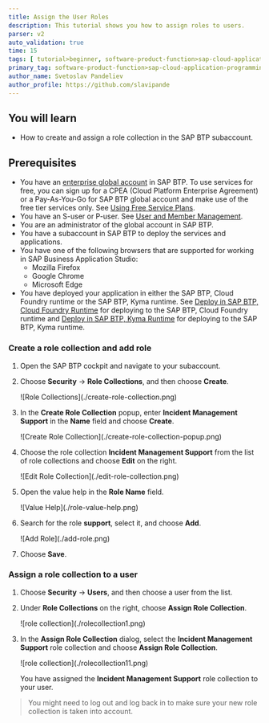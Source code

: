 ```yaml
---
title: Assign the User Roles
description: This tutorial shows you how to assign roles to users. 
parser: v2
auto_validation: true
time: 15
tags: [ tutorial>beginner, software-product-function>sap-cloud-application-programming-model, programming-tool>node-js, sap-conversational-ai>sap-business-technology-platform, sap-conversational-ai>sap-fiori]
primary_tag: software-product-function>sap-cloud-application-programming-model
author_name: Svetoslav Pandeliev
author_profile: https://github.com/slavipande
---
```


## You will learn

- How to create and assign a role collection in the SAP BTP subaccount.


## Prerequisites

- You have an [enterprise global account](https://help.sap.com/docs/btp/sap-business-technology-platform/getting-global-account#loiod61c2819034b48e68145c45c36acba6e) in SAP BTP. To use services for free, you can sign up for a CPEA (Cloud Platform Enterprise Agreement) or a Pay-As-You-Go for SAP BTP global account and make use of the free tier services only. See [Using Free Service Plans](https://help.sap.com/docs/btp/sap-business-technology-platform/using-free-service-plans?version=Cloud).
- You have an S-user or P-user. See [User and Member Management](https://help.sap.com/docs/btp/sap-business-technology-platform/user-and-member-management).
- You are an administrator of the global account in SAP BTP.
- You have a subaccount in SAP BTP to deploy the services and applications.
- You have one of the following browsers that are supported for working in SAP Business Application Studio:
    - Mozilla Firefox
    - Google Chrome
    - Microsoft Edge
- You have deployed your application in either the SAP BTP, Cloud Foundry runtime or the SAP BTP, Kyma runtime. See [Deploy in SAP BTP, Cloud Foundry Runtime](deploy-to-cf) for deploying to the SAP BTP, Cloud Foundry runtime and [Deploy in SAP BTP, Kyma Runtime](deploy-to-kyma) for deploying to the SAP BTP, Kyma runtime.

### Create a role collection and add role

1. Open the SAP BTP cockpit and navigate to your subaccount.

1. Choose **Security** &rarr; **Role Collections**, and then choose **Create**.

      <!-- border; size:540px --> ![Role Collections](./create-role-collection.png)

2. In the **Create Role Collection** popup, enter **Incident Management Support** in the **Name** field and choose **Create**.

      <!-- border; size:540px --> ![Create Role Collection](./create-role-collection-popup.png)

3. Choose the role collection **Incident Management Support** from the list of role collections and choose **Edit** on the right.

      <!-- border; size:540px --> ![Edit Role Collection](./edit-role-collection.png)

4. Open the value help in the **Role Name** field.

      <!-- border; size:540px --> ![Value Help](./role-value-help.png)

5. Search for the role **support**, select it, and choose **Add**.

      <!-- border; size:540px --> ![Add Role](./add-role.png)

6. Choose **Save**.

### Assign a role collection to a user


1. Choose **Security** &rarr; **Users**, and then choose a user from the list.

2. Under **Role Collections** on the right, choose **Assign Role Collection**.

      <!-- border; size:540px --> ![role collection](./rolecollection1.png)

2. In the **Assign Role Collection** dialog, select the **Incident Management Support** role collection and choose **Assign Role Collection**.

      <!-- border; size:540px --> ![role collection](./rolecollection11.png)

      You have assigned the **Incident Management Support** role collection to your user.

> You might need to log out and log back in to make sure your new role collection is taken into account.

